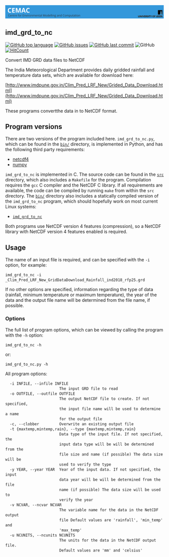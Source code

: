 <div align="center">
<a href="https://www.cemac.leeds.ac.uk/">
  <img src="https://github.com/cemac/cemac_generic/blob/master/Images/cemac.png"></a>
  <br>
</div>

## imd_grd_to_nc

[![GitHub top language](https://img.shields.io/github/languages/top/cemac/imd_grd_to_nc.svg)](https://github.com/cemac/imd_grd_to_nc) [![GitHub issues](https://img.shields.io/github/issues/cemac/imd_grd_to_nc.svg)](https://github.com/cemac/imd_grd_to_nc/issues) [![GitHub last commit](https://img.shields.io/github/last-commit/cemac/imd_grd_to_nc.svg)](https://github.com/cemac/imd_grd_to_nc/commits/master)  ![GitHub](https://img.shields.io/github/license/cemac/imd_grd_to_nc.svg)
[![HitCount](http://hits.dwyl.com/{cemac}/{imd_grd_to_nc}.svg)](http://hits.dwyl.com/{cemac}/{imd_grd_to_nc})

Convert IMD GRD data files to NetCDF

The India Meteorological Department provides daily gridded rainfall and temperature data sets, which are available for download here:

[http://www.imdpune.gov.in/Clim_Pred_LRF_New/Grided_Data_Download.html](http://www.imdpune.gov.in/Clim_Pred_LRF_New/Grided_Data_Download.html)

These programs convertthe data in to NetCDF format.

## Program versions

There are two versions of the program included here. `imd_grd_to_nc.py`, which can be found in the [`bin/`](bin/) directory, is implemented in Python, and has the following third party requirements:

  * [netcdf4](https://pypi.org/project/netCDF4/)
  * [numpy](https://pypi.org/project/numpy/)

`imd_grd_to_nc` is implemented in C. The source code can be found in the [`src`](`src/`) directory, which also includes a `Makefile` for the program. Compilation requires the `gcc` C compiler and the NetCDF C library. If all requirements are available, the code can be compiled by running `make` from within the `src` directory. The [`bin/`](bin/) directory also includes a statically compiled version of the `imd_grd_to_nc` program, which should hopefully work on most current Linux systems:

  * [`imd_grd_to_nc`](bin/imd_grd_to_nc?raw=1)

Both programs use NetCDF version 4 features (compression), so a NetCDF library with NetCDF version 4 features enabled is required.

## Usage

The name of an input file is required, and can be specified with the `-i` option, for example:

```
imd_grd_to_nc -i _Clim_Pred_LRF_New_GridDataDownload_Rainfall_ind2018_rfp25.grd
```

If no other options are specified, information regarding the type of data (rainfall, minimum temperature or maximum temperature), the year of the data and the output file name will be determined from the file name, if possible.

### Options

The full list of program options, which can be viewed by calling the program with the `-h` option:

```
imd_grd_to_nc -h
```

or:

```
imd_grd_to_nc.py -h
```

All program options:

```
  -i INFILE, --infile INFILE
                        The input GRD file to read
  -o OUTFILE, --outfile OUTFILE
                        The output NetCDF file to create. If not specified,
                        the input file name will be used to determine a name
                        for the output file
  -c, --clobber         Overwrite an existing output file
  -t {maxtemp,mintemp,rain}, --type {maxtemp,mintemp,rain}
                        Data type of the input file. If not specified, the
                        input data type will be will be determined from the
                        file size and name (if possible) The data size will be
                        used to verify the type
  -y YEAR, --year YEAR  Year of the input data. If not specified, the input
                        data year will be will be determined from the file
                        name (if possible) The data size will be used to
                        verify the year
  -v NCVAR, --ncvar NCVAR
                        The variable name for the data in the NetCDF output
                        file Default values are 'rainfall', 'min_temp' and
                        'max_temp'
  -u NCUNITS, --ncunits NCUNITS
                        The units for the data in the NetCDF output file.
                        Default values are 'mm' and 'celsius'
```
